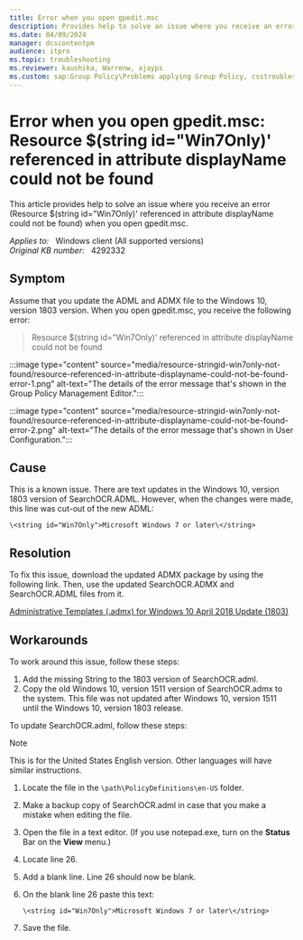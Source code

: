 ```yaml
---
title: Error when you open gpedit.msc
description: Provides help to solve an issue where you receive an error (Resource $(string id="Win7Only)' referenced in attribute displayName could not be found) when you open gpedit.msc.
ms.date: 04/09/2024
manager: dcscontentpm
audience: itpro
ms.topic: troubleshooting
ms.reviewer: kaushika, Warrenw, ajayps
ms.custom: sap:Group Policy\Problems applying Group Policy, csstroubleshoot
---
```

# Error when you open gpedit.msc: Resource $(string id="Win7Only)' referenced in attribute displayName could not be found

This article provides help to solve an issue where you receive an error (Resource $(string id="Win7Only)' referenced in attribute displayName could not be found) when you open gpedit.msc.

_Applies to:_ &nbsp; Windows client (All supported versions)  
_Original KB number:_ &nbsp; 4292332

## Symptom

Assume that you update the ADML and ADMX file to the Windows 10, version 1803 version. When you open gpedit.msc, you receive the following error:

> Resource $(string id="Win7Only)' referenced in attribute displayName could not be found

:::image type="content" source="media/resource-stringid-win7only-not-found/resource-referenced-in-attribute-displayname-could-not-be-found-error-1.png" alt-text="The details of the error message that's shown in the Group Policy Management Editor.":::

:::image type="content" source="media/resource-stringid-win7only-not-found/resource-referenced-in-attribute-displayname-could-not-be-found-error-2.png" alt-text="The details of the error message that's shown in User Configuration.":::

## Cause

This is a known issue. There are text updates in the Windows 10, version 1803 version of SearchOCR.ADML. However, when the changes were made, this line was cut-out of the new ADML:

`\<string id="Win7Only">Microsoft Windows 7 or later\</string>`

## Resolution

To fix this issue, download the updated ADMX package by using the following link. Then, use the updated SearchOCR.ADMX and SearchOCR.ADML files from it.

[Administrative Templates (.admx) for Windows 10 April 2018 Update (1803)](https://www.microsoft.com/download/details.aspx?id=56880)

## Workarounds

To work around this issue, follow these steps:

1. Add the missing String to the 1803 version of SearchOCR.adml.
2. Copy the old Windows 10, version 1511 version of SearchOCR.admx to the system. This file was not updated after Windows 10, version 1511 until the Windows 10, version 1803 release.

To update SearchOCR.adml, follow these steps:

> [!NOTE]
> This is for the United States English version. Other languages will have similar instructions.

1. Locate the file in the `\path\PolicyDefinitions\en-US` folder.
2. Make a backup copy of SearchOCR.adml in case that you make a mistake when editing the file.
3. Open the file in a text editor. (If you use notepad.exe, turn on the **Status** Bar on the **View** menu.)
4. Locate line 26.
5. Add a blank line. Line 26 should now be blank.
6. On the blank line 26 paste this text:

    `\<string id="Win7Only">Microsoft Windows 7 or later\</string>`

7. Save the file.
